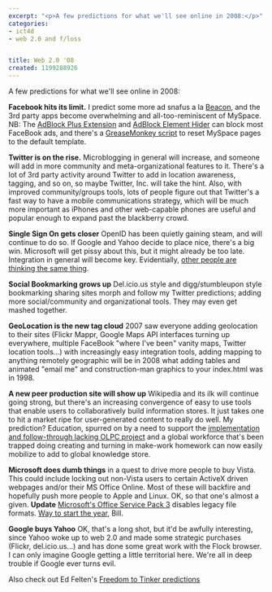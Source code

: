 ```yaml
---
excerpt: "<p>A few predictions for what we'll see online in 2008:</p>"
categories:
- ict4d
- web 2.0 and f/loss


title: Web 2.0 '08
created: 1199288926
---
```

<p>A few predictions for what we'll see online in 2008:</p>

<p><strong>Facebook hits its limit.</strong> I predict some more ad snafus a la <a href="https://www.pcworld.com/article/id,140182-c,onlineprivacy/article.html">Beacon</a>, and the 3rd party apps become overwhelming and all-too-reminiscent of MySpace.  NB: The <a href="https://addons.mozilla.org/en-US/firefox/addon/1865">AdBlock Plus Extension</a> and <a href="https://addons.mozilla.org/en-US/firefox/addon/4364">AdBlock Element Hider</a> can block most FaceBook ads, and there's a <a href="https://lifehacker.com/software/myspace/myspace-custom-style-remover-greasemonkey-script-201920.php">GreaseMonkey script</a>  to reset MySpace pages to the default template.</p>

<p><strong>Twitter is on the rise.</strong>  Microblogging in general will increase, and someone will add in more community and meta-organizational features to it.  There's a lot of 3rd party activity around Twitter to add in location awareness, tagging, and so on, so maybe Twitter, Inc. will take the hint. Also, with improved community/groups tools, lots of people figure out that Twitter's a fast way to have a mobile communications strategy, which will be much more important as iPhones and other web-capable phones are useful and popular enough to expand past the blackberry crowd.</p>

<p><strong>Single Sign On gets closer</strong>  OpenID has been quietly gaining steam, and will continue to do so.  If Google and Yahoo decide to place nice, there's a big win.  Microsoft will get pissy about this, but it might already be too late.  Integration in general will become key.  Evidentially, <a href="https://slashdot.org/article.pl?sid=08/01/02/1314233">other people are thinking the same thing</a>.</p>

<p><strong>Social Bookmarking grows up</strong>  Del.icio.us style and digg/stumbleupon style bookmarking sharing sites morph and follow my Twitter predictions; adding more social/community and organizational tools.  They may even get mashed together.</p>

<p><strong>GeoLocation is the new tag cloud</strong>  2007 saw everyone adding geolocation to their sites (Flickr Mappr, Google Maps API interfaces turning up everywhere, multiple FaceBook "where I've been" vanity maps, Twitter location tools...)  with increasingly easy integration tools, adding mapping to anything remotely geographic will be in 2008 what adding tables and animated "email me" and construction-man graphics to your index.html was in 1998.</p>

<p><strong>A new peer production site will show up</strong>  Wikipedia and its ilk will continue going strong, but there's an increasing convergence of easy to use tools that enable users to collaboratively build information stores.    It just takes one to hit a market ripe for user-generated content to really do well.  My prediction?  Education, spurred on by a need to support the <a href="https://olpcnews.com/">implementation and follow-through lacking OLPC project</a> and a global workforce that's been trapped doing creating and turning in make-work homework can now easily mobilize to add to global knowledge store.</p>

<p><strong>Microsoft does dumb things</strong> in a quest to drive more people to buy Vista.  This could include locking out non-Vista users to certain ActiveX driven webpages and/or their MS Office Online.  Most of these will backfire and hopefully push more people to Apple and Linux.  OK, so that one's almost a given. <strong>Update</strong> <a href="https://it.slashdot.org/article.pl?sid=08/01/01/137257">Microsoft's Office Service Pack 3</a> disables legacy file formats.  <a href="https://support.microsoft.com/kb/938810/en-us">Way to start the year</a>, Bill.</p>

<p><strong>Google buys Yahoo</strong> OK, that's a long shot, but it'd be awfully interesting, since Yahoo woke up to web 2.0 and made some strategic purchases (Flickr, del.icio.us...) and has done some great work with the Flock browser.  I can only imagine Google getting a little territorial here.  We're all in deep trouble if Google ever turns evil.</p>

<p>Also check out Ed Felten's <a href="https://www.freedom-to-tinker.com/?p=1245" target="_blank" />Freedom to Tinker predictions</p>
